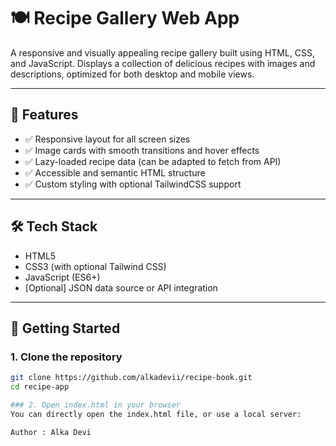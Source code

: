 # 🍽️ Recipe Gallery Web App

A responsive and visually appealing recipe gallery built using HTML, CSS, and JavaScript. Displays a collection of delicious recipes with images and descriptions, optimized for both desktop and mobile views.

---

## 📸 Features

- ✅ Responsive layout for all screen sizes
- ✅ Image cards with smooth transitions and hover effects
- ✅ Lazy-loaded recipe data (can be adapted to fetch from API)
- ✅ Accessible and semantic HTML structure
- ✅ Custom styling with optional TailwindCSS support

---

## 🛠️ Tech Stack

- HTML5
- CSS3 (with optional Tailwind CSS)
- JavaScript (ES6+)
- [Optional] JSON data source or API integration

---
## 🚀 Getting Started

### 1. Clone the repository

```bash
git clone https://github.com/alkadevii/recipe-book.git
cd recipe-app

### 2. Open index.html in your browser
You can directly open the index.html file, or use a local server:

Author : Alka Devi
